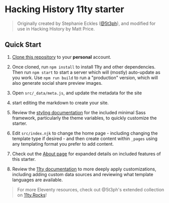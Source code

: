 # Hacking History 11ty starter

> Originally created by Stephanie Eckles ([@5t3ph](https://twitter.com/5t3ph)), and modified for use in Hacking History by Matt Price.

## Quick Start

1. [Clone this repository](https://github.com/HackingHistory/hh-project-11ty-starter-kit)
to your **personal** account.

1. Once cloned, run `npm install` to install 11ty and other dependencies. Then run `npm start`
to start a server which will (mostly) auto-update as you work.
Use `npm run build` to run a "production" version, which will also generate
social share preview images.

1. Open `src/_data/meta.js`, and update the metadata for the site

1. start editing the markdown to create your site.

1. Review the [styling documentation](https://5t3ph.github.io/html-sass-jumpstart/)
for the included minimal Sass framework, particularly the theme variables,
to quickly customize the starter.

1. Edit `src/index.njk` to change the home page - including changing the template type if desired - and then create content within `_pages` using any templating format you prefer to add content.

1. Check out the [About page](/about/) for expanded details on included features of this starter.

1. Review the [11ty documentation](https://11ty.dev) to more deeply apply customizations, including adding custom data sources and reviewing what template languages are available.

<!-- <h3 class="tdbc-h4">Is Netlify hosting required?</h3>

It's not required, but highly recommended, and is also how the build process is setup to run
against. -->

> For more Eleventy resources, check out @5t3ph's extended collection on [11ty.Rocks](https://11ty.rocks)!

